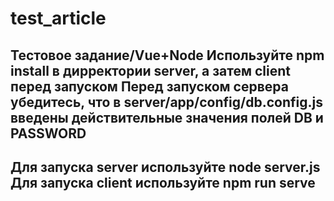 # test_article
Тестовое задание/Vue+Node
Используйте npm install в дирректории server, а затем client перед запуском
Перед запуском сервера убедитесь, что в server/app/config/db.config.js введены действительные значения полей DB и PASSWORD
----------------------------------------
<h2>Для запуска server используйте node server.js
Для запуска client используйте npm run serve</h2>
